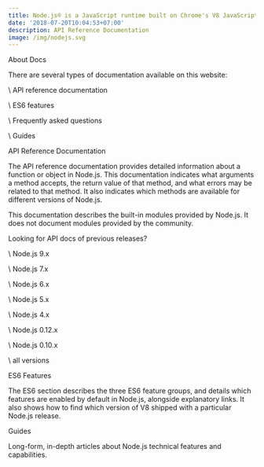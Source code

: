 ```yaml
---
title: Node.js® is a JavaScript runtime built on Chrome's V8 JavaScript engine.
date: '2018-07-20T10:04:53+07:00'
description: API Reference Documentation
image: /img/nodejs.svg
---
```



About Docs



There are several types of documentation available on this website:



\    API reference documentation

\    ES6 features

\    Frequently asked questions

\    Guides



API Reference Documentation



The API reference documentation provides detailed information about a function or object in Node.js. This documentation indicates what arguments a method accepts, the return value of that method, and what errors may be related to that method. It also indicates which methods are available for different versions of Node.js.



This documentation describes the built-in modules provided by Node.js. It does not document modules provided by the community.

Looking for API docs of previous releases?



\    Node.js 9.x

\    Node.js 7.x

\    Node.js 6.x

\    Node.js 5.x

\    Node.js 4.x

\    Node.js 0.12.x

\    Node.js 0.10.x

\    all versions



ES6 Features



The ES6 section describes the three ES6 feature groups, and details which features are enabled by default in Node.js, alongside explanatory links. It also shows how to find which version of V8 shipped with a particular Node.js release.

Guides



Long-form, in-depth articles about Node.js technical features and capabilities.

